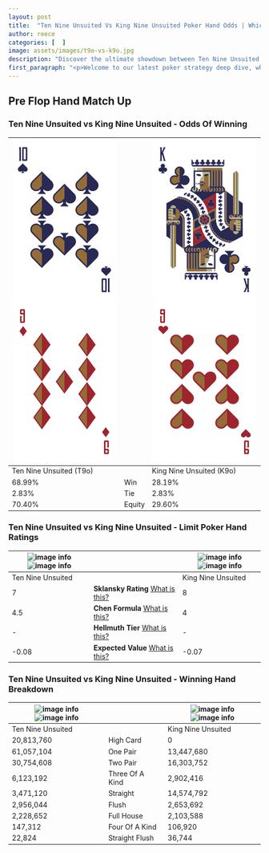 ```yaml
---
layout: post
title:  "Ten Nine Unsuited Vs King Nine Unsuited Poker Hand Odds | Which Is The Better Hand In Poker? A Complete Guide"
author: reece
categories: [  ]
image: assets/images/t9o-vs-k9o.jpg
description: "Discover the ultimate showdown between Ten Nine Unsuited and King Nine Unsuited in poker! Uncover the odds, strategies, and scenarios where one hand triumphs over the other. Get ready to up your poker game with this thrilling analysis."
first_paragraph: "<p>Welcome to our latest poker strategy deep dive, where we're pitting two distinct hands against each other in a high-stakes showdown: Ten Nine Unsuited vs King Nine Unsuited.</p><p>In the dynamic world of poker, every decision counts, and knowing which hand holds the upper hand is key to your success at the table.</p><p>In this article, we'll dissect these two hands, explore the scenarios where one dominates the other, and equip you with the knowledge to make strategic choices that can tip the odds in your favor.</p><p>Get ready to unravel the intriguing dynamics of these poker hands and elevate your game to new heights.</p>"
---
```




[comment]: # (sp0)

## Pre Flop Hand Match Up

<div class="table hand-ratings" markdown="1"> 



### Ten Nine Unsuited vs King Nine Unsuited - Odds Of Winning


    
| ![image info](assets/images/hand1/t.png) ![image info](assets/images/hand1/9o.png) |  | ![image info](assets/images/hand2/k.png) ![image info](assets/images/hand2/9o.png) |
| -------- | -------- | -------- |
| Ten Nine Unsuited (T9o) |  | King Nine Unsuited (K9o) |
| 68.99% | Win | 28.19% |
| 2.83% | Tie | 2.83% |
| 70.40% | Equity | 29.60% |




[comment]: # (sp1)



### Ten Nine Unsuited vs King Nine Unsuited - Limit Poker Hand Ratings


    
| ![image info](https://www.riverpairs.com/assets/images/hand1/t.png) ![image info](https://www.riverpairs.com/assets/images/hand1/9o.png) |  | ![image info](https://www.riverpairs.com/assets/images/hand2/k.png) ![image info](https://www.riverpairs.com/assets/images/hand2/9o.png) |
| -------- | -------- | -------- |
| Ten Nine Unsuited |  | King Nine Unsuited |
| 7 | **Sklansky Rating** [What is this?](/sklansky-rating-explained) | 8 |
| 4.5 | **Chen Formula** [What is this?](/chen-formula-explained) | 4 |
| - | **Hellmuth Tier** [What is this?](/Hellmuth-tier-explained) | - |
| -0.08 | **Expected Value** [What is this?](/expected-value-explained) | -0.07 |




[comment]: # (sp2)



### Ten Nine Unsuited vs King Nine Unsuited - Winning Hand Breakdown


    
| ![image info](https://www.riverpairs.com/assets/images/hand1/t.png) ![image info](https://www.riverpairs.com/assets/images/hand1/9o.png) |  | ![image info](https://www.riverpairs.com/assets/images/hand2/k.png) ![image info](https://www.riverpairs.com/assets/images/hand2/9o.png) |
| -------- | -------- | -------- |
| Ten Nine Unsuited |  | King Nine Unsuited |
| 20,813,760 | High Card | 0 |
| 61,057,104 | One Pair | 13,447,680 |
| 30,754,608 | Two Pair | 16,303,752 |
| 6,123,192 | Three Of A Kind | 2,902,416 |
| 3,471,120 | Straight | 14,574,792 |
| 2,956,044 | Flush | 2,653,692 |
| 2,228,652 | Full House | 2,103,588 |
| 147,312 | Four Of A Kind | 106,920 |
| 22,824 | Straight Flush | 36,744 |




[comment]: # (sp3)



</div>

[comment]: # (sp4)



[comment]: # (sp5)


